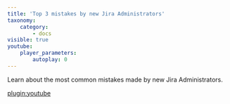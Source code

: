 ```yaml
---
title: 'Top 3 mistakes by new Jira Administrators'
taxonomy:
    category:
        - docs
visible: true
youtube:
    player_parameters:
        autoplay: 0
---
```

Learn about the most common mistakes made by new Jira Administrators.

[plugin:youtube](https://youtu.be/tVitQstK0aQ)